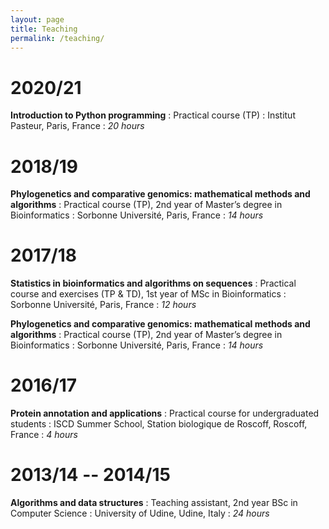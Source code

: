 ```yaml
---
layout: page
title: Teaching
permalink: /teaching/
---
```


# 2020/21

**Introduction to Python programming**
: Practical course (TP)
: Institut Pasteur, Paris, France
: *20 hours*


# 2018/19

**Phylogenetics and comparative genomics: mathematical methods and algorithms**
: Practical course (TP), 2nd year of Master’s degree in Bioinformatics
: Sorbonne Université, Paris, France
: *14 hours*


# 2017/18

**Statistics in bioinformatics and algorithms on sequences**
: Practical course and exercises (TP &amp; TD), 1st year of MSc in Bioinformatics
: Sorbonne Université, Paris, France
: *12 hours*

**Phylogenetics and comparative genomics: mathematical methods and algorithms**
: Practical course (TP), 2nd year of Master’s degree in Bioinformatics
: Sorbonne Université, Paris, France
: *14 hours*


# 2016/17

**Protein annotation and applications**
: Practical course for undergraduated students
: ISCD Summer School, Station biologique de Roscoff, Roscoff, France
: *4 hours*


# 2013/14 -- 2014/15

**Algorithms and data structures**
: Teaching assistant, 2nd year BSc in Computer Science
: University of Udine, Udine, Italy
: *24 hours*
